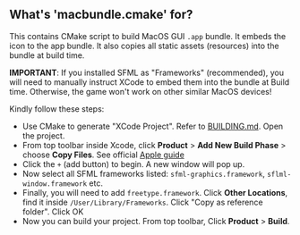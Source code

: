 ## What's 'macbundle.cmake' for?

This contains CMake script to build MacOS GUI `.app` bundle. It embeds the icon to the app bundle. It also copies all static assets (resources) into the bundle at build time.

**IMPORTANT**: If you installed SFML as "Frameworks" (recommended), you will need to manually instruct XCode to embed them into the bundle at Build time. Otherwise, the game won't work on other similar MacOS devices!

Kindly follow these steps:

- Use CMake to generate "XCode Project". Refer to [BUILDING.md](../BUILDING.md). Open the project.
- From top toolbar inside Xcode, click **Product** > **Add New Build Phase** > choose **Copy Files**. See official [Apple guide](https://developer.apple.com/documentation/xcode/customizing-the-build-phases-of-a-target)
- Click the `+` (add button) to begin. A new window will pop up.
- Now select all SFML frameworks listed: `sfml-graphics.framework`, `sflml-window.framework` etc.
- Finally, you will need to add `freetype.framework`. Click **Other Locations**, find it inside `/User/Library/Frameworks`. Click "Copy as reference folder". Click OK
- Now you can build your project. From top toolbar, Click **Product** > **Build**.
